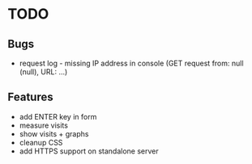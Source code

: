 # TODO

## Bugs

- request log - missing IP address in console (GET request from: null (null), URL: ...)

## Features

- add ENTER key in form
- measure visits
- show visits + graphs
- cleanup CSS
- add HTTPS support on standalone server
